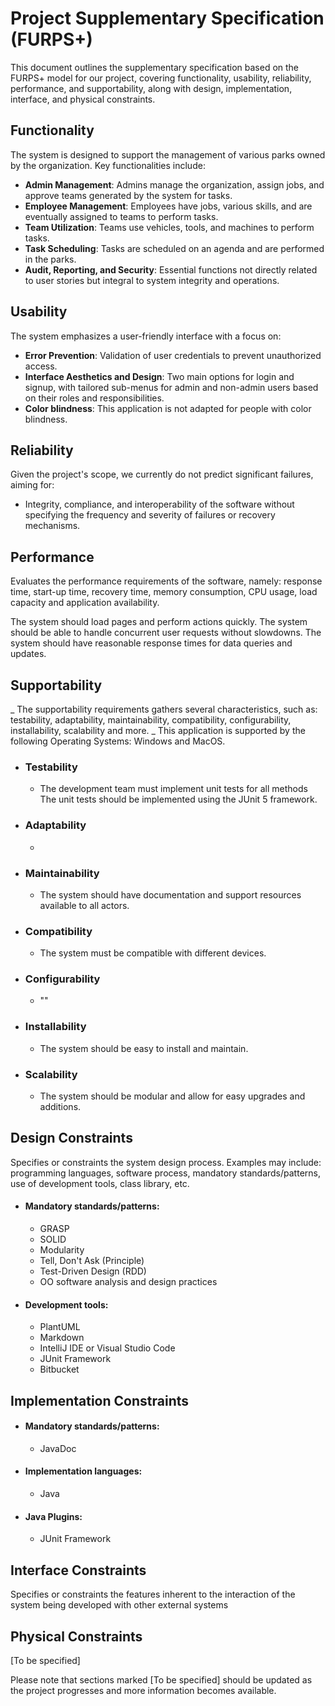 # Project Supplementary Specification (FURPS+)

This document outlines the supplementary specification based on the FURPS+ model for our project, covering functionality, usability, reliability, performance, and supportability, along with design, implementation, interface, and physical constraints.

## Functionality

The system is designed to support the management of various parks owned by the organization. Key functionalities include:

- **Admin Management**: Admins manage the organization, assign jobs, and approve teams generated by the system for tasks.
- **Employee Management**: Employees have jobs, various skills, and are eventually assigned to teams to perform tasks.
- **Team Utilization**: Teams use vehicles, tools, and machines to perform tasks.
- **Task Scheduling**: Tasks are scheduled on an agenda and are performed in the parks.
- **Audit, Reporting, and Security**: Essential functions not directly related to user stories but integral to system integrity and operations.

## Usability

The system emphasizes a user-friendly interface with a focus on:

- **Error Prevention**: Validation of user credentials to prevent unauthorized access.
- **Interface Aesthetics and Design**: Two main options for login and signup, with tailored sub-menus for admin and non-admin users based on their roles and responsibilities.
- **Color blindness**: This application is not adapted for people with color blindness.

## Reliability

Given the project's scope, we currently do not predict significant failures, aiming for:

- Integrity, compliance, and interoperability of the software without specifying the frequency and severity of failures or recovery mechanisms.

## Performance

Evaluates the performance requirements of the software, namely: response time, start-up time, recovery time, memory consumption, CPU usage, load capacity and application availability.

The system should load pages and perform actions quickly. The system should be able to handle concurrent user requests without slowdowns. The system should have reasonable response times for data queries and updates.

## Supportability
_ The supportability requirements gathers several characteristics, such as:
testability, adaptability, maintainability, compatibility, configurability, installability, scalability and more.
_ This application is supported by the following Operating Systems: Windows and MacOS.
- ### Testability
    - The development team must implement unit tests for all methods The unit tests should be implemented using the JUnit 5 framework. 
- ### Adaptability
    - 
- ### Maintainability
    - The system should have documentation and support resources available to all actors.
- ### Compatibility
    - The system must be compatible with different devices.
- ### Configurability
    - ""
- ### Installability
    - The system should be easy to install and maintain.
- ### Scalability
    - The system should be modular and allow for easy upgrades and additions.


## Design Constraints

Specifies or constraints the system design process. Examples may include: programming languages, software process, mandatory standards/patterns, use of development tools, class library, etc.
  

- #### Mandatory standards/patterns: 
  - GRASP
  - SOLID
  - Modularity
  - Tell, Don't Ask (Principle)
  - Test-Driven Design (RDD)
  - OO software analysis and design practices
- #### Development tools: 
  - PlantUML 
  - Markdown
  - IntelliJ IDE or Visual Studio Code
  - JUnit Framework
  - Bitbucket 

## Implementation Constraints

- #### Mandatory standards/patterns:
    - JavaDoc
- #### Implementation languages:
  - Java
- #### Java Plugins:
  - JUnit Framework


## Interface Constraints

Specifies or constraints the features inherent to the interaction of the system being developed with other external systems

## Physical Constraints

[To be specified]

Please note that sections marked [To be specified] should be updated as the project progresses and more information becomes available.
